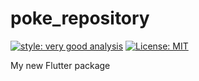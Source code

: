 # poke_repository

[![style: very good analysis][very_good_analysis_badge]][very_good_analysis_link]
[![License: MIT][license_badge]][license_link]

My new Flutter package

[license_badge]: https://img.shields.io/badge/license-MIT-blue.svg
[license_link]: https://opensource.org/licenses/MIT
[very_good_analysis_badge]: https://img.shields.io/badge/style-very_good_analysis-B22C89.svg
[very_good_analysis_link]: https://pub.dev/packages/very_good_analysis
